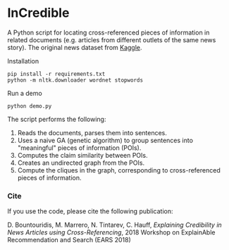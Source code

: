# InCredible

A Python script for locating cross-referenced pieces of information in related documents (e.g. articles from different outlets of the same news story). The original news dataset from [Kaggle](https://www.kaggle.com/snapcrack/all-the-news).

Installation
```
pip install -r requirements.txt
python -m nltk.downloader wordnet stopwords
```

Run a demo
```
python demo.py
```

The script performs the following:
1. Reads the documents, parses them into sentences.
2. Uses a naive GA (genetic algorithm) to group sentences into "meaningful" pieces of information (POIs).
3. Computes the claim similarity between POIs.
4. Creates an undirected graph from the POIs.
5. Compute the cliques in the graph, corresponding to cross-referenced pieces of information.

### Cite
If you use the code, please cite the following publication:

D. Bountouridis, M. Marrero, N. Tintarev, C. Hauff, _Explaining Credibility in News Articles using Cross-Referencing_, 
2018 Workshop on ExplainAble Recommendation and Search (EARS 2018)
